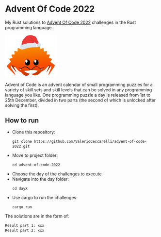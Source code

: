 # Advent Of Code 2022
My Rust solutions to [Advent Of Code 2022](https://adventofcode.com/2022) challenges in the Rust programming language.

<img src="./.assets/ferris.png" width="170">

Advent of Code is an advent calendar of small programming puzzles for a variety of skill sets and skill levels that can be solved in any programming language you like. One programming puzzle a day is released from 1st to 25th December, divided in two parts (the second of which is unlocked after solving the first).

## How to run
- Clone this repository:
  ```
  git clone https://github.com/ValerioCeccarelli/advent-of-code-2022.git
  ```
- Move to project folder:
  ```
  cd advent-of-code-2022
  ```
- Choose the day of the challenges to execute
- Navigate into the day folder:
  ```
  cd dayX
  ```
- Use cargo to run the challenges:
  ```
  cargo run
  ```

The solutions are in the form of:
```
Result part 1: xxx
Result part 2: xxx
```

<!--- prova
